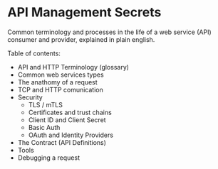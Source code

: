# API Management Secrets
Common terminology and processes in the life of a web service (API) consumer and provider, explained in plain english. 

Table of contents:
- API and HTTP Terminology (glossary)
- Common web services types
- The anathomy of a request
- TCP and HTTP comunication
- Security
  - TLS / mTLS
  - Certificates and trust chains
  - Client ID and Client Secret
  - Basic Auth
  - OAuth and Identity Providers
- The Contract (API Definitions)
- Tools
- Debugging a request
